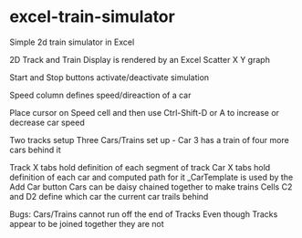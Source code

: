 # excel-train-simulator
Simple 2d train simulator in Excel

2D Track and Train Display is rendered by an Excel Scatter X Y graph

Start and Stop buttons activate/deactivate simulation

Speed column defines speed/direaction of a car

Place cursor on Speed cell and then use Ctrl-Shift-D or A to increase or decrease car speed

Two tracks setup
Three Cars/Trains set up - Car 3 has a train of four more cars behind it

Track X tabs hold definition of each segment of track
Car X tabs hold definition of each car and computed path for it
_CarTemplate is used by the Add Car button
Cars can be daisy chained together to make trains
Cells C2 and D2 define which car the current car trails behind

Bugs:
Cars/Trains cannot run off the end of Tracks
Even though Tracks appear to be joined together they are not
